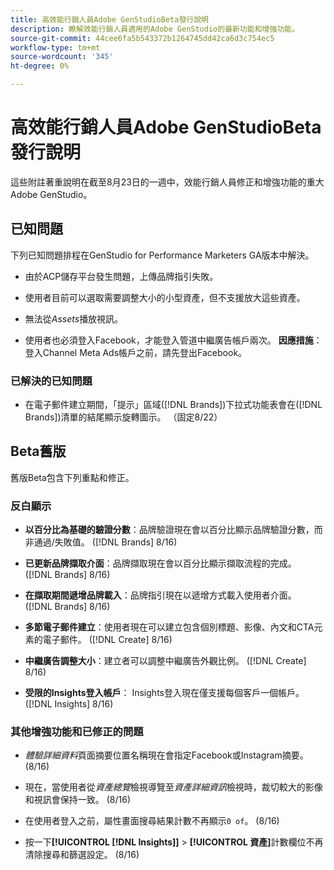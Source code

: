 ```yaml
---
title: 高效能行銷人員Adobe GenStudioBeta發行說明
description: 瞭解效能行銷人員適用的Adobe GenStudio的最新功能和增強功能。
source-git-commit: 44cee6fa5b543372b1264745dd42ca6d3c754ec5
workflow-type: tm+mt
source-wordcount: '345'
ht-degree: 0%

---
```



# 高效能行銷人員Adobe GenStudioBeta發行說明

這些附註著重說明在截至8月23日的一週中，效能行銷人員修正和增強功能的重大Adobe GenStudio。

## 已知問題

下列已知問題排程在GenStudio for Performance Marketers GA版本中解決。

* 由於ACP儲存平台發生問題，上傳品牌指引失敗。<!-- GS-4369 -->

* 使用者目前可以選取需要調整大小的小型資產，但不支援放大這些資產。<!-- GS-3131 -->

* 無法從&#x200B;_Assets_&#x200B;播放視訊。<!-- GS-3846 -->

* 使用者也必須登入Facebook，才能登入管道中繼廣告帳戶兩次。 **因應措施**：登入Channel Meta Ads帳戶之前，請先登出Facebook。

### 已解決的已知問題

* 在電子郵件建立期間，「提示」區域([!DNL Brands])下拉式功能表會在([!DNL Brands])清單的結尾顯示旋轉圖示。 （固定8/22） <!-- GS-4077 -->

## Beta舊版

舊版Beta包含下列重點和修正。

### 反白顯示

* **以百分比為基礎的驗證分數**：品牌驗證現在會以百分比顯示品牌驗證分數，而非通過/失敗值。 ([!DNL Brands] 8/16)

* **已更新品牌擷取介面**：品牌擷取現在會以百分比顯示擷取流程的完成。 ([!DNL Brands] 8/16)

* **在擷取期間遞增品牌載入**：品牌指引現在以遞增方式載入使用者介面。 ([!DNL Brands] 8/16)

* **多節電子郵件建立**：使用者現在可以建立包含個別標題、影像、內文和CTA元素的電子郵件。 ([!DNL Create] 8/16)

* **中繼廣告調整大小**：建立者可以調整中繼廣告外觀比例。 ([!DNL Create] 8/16)

* **受限的Insights登入帳戶**： Insights登入現在僅支援每個客戶一個帳戶。 ([!DNL Insights] 8/16)

### 其他增強功能和已修正的問題

* _體驗詳細資料_&#x200B;頁面摘要位置名稱現在會指定Facebook或Instagram摘要。 (8/16)

* 現在，當使用者從&#x200B;_資產總覽_&#x200B;檢視導覽至&#x200B;_資產詳細資訊_&#x200B;檢視時，裁切較大的影像和視訊會保持一致。  (8/16)

* 在使用者登入之前，屬性畫面搜尋結果計數不再顯示`0 of`。  (8/16) <!-- GS- 3665 -->

* 按一下&#x200B;**[!UICONTROL [!DNL Insights]]** > **[!UICONTROL 資產]**&#x200B;計數欄位不再清除搜尋和篩選設定。 (8/16) <!-- GS-3476 -->
